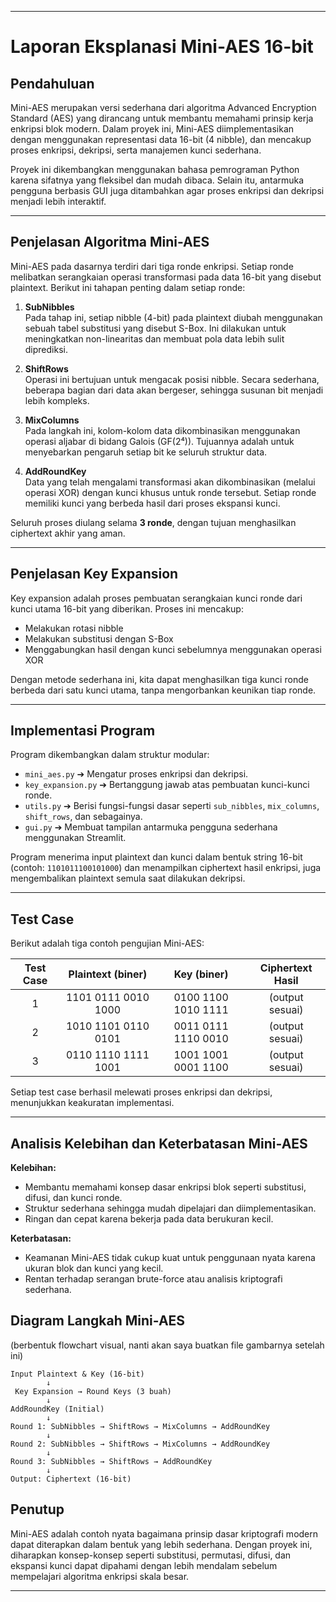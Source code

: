 
---

#  Laporan Eksplanasi Mini-AES 16-bit

## Pendahuluan
Mini-AES merupakan versi sederhana dari algoritma Advanced Encryption Standard (AES) yang dirancang untuk membantu memahami prinsip kerja enkripsi blok modern. Dalam proyek ini, Mini-AES diimplementasikan dengan menggunakan representasi data 16-bit (4 nibble), dan mencakup proses enkripsi, dekripsi, serta manajemen kunci sederhana.

Proyek ini dikembangkan menggunakan bahasa pemrograman Python karena sifatnya yang fleksibel dan mudah dibaca. Selain itu, antarmuka pengguna berbasis GUI juga ditambahkan agar proses enkripsi dan dekripsi menjadi lebih interaktif.

---

## Penjelasan Algoritma Mini-AES

Mini-AES pada dasarnya terdiri dari tiga ronde enkripsi. Setiap ronde melibatkan serangkaian operasi transformasi pada data 16-bit yang disebut plaintext. Berikut ini tahapan penting dalam setiap ronde:

1. **SubNibbles**  
   Pada tahap ini, setiap nibble (4-bit) pada plaintext diubah menggunakan sebuah tabel substitusi yang disebut S-Box. Ini dilakukan untuk meningkatkan non-linearitas dan membuat pola data lebih sulit diprediksi.

2. **ShiftRows**  
   Operasi ini bertujuan untuk mengacak posisi nibble. Secara sederhana, beberapa bagian dari data akan bergeser, sehingga susunan bit menjadi lebih kompleks.

3. **MixColumns**  
   Pada langkah ini, kolom-kolom data dikombinasikan menggunakan operasi aljabar di bidang Galois (GF(2⁴)). Tujuannya adalah untuk menyebarkan pengaruh setiap bit ke seluruh struktur data.

4. **AddRoundKey**  
   Data yang telah mengalami transformasi akan dikombinasikan (melalui operasi XOR) dengan kunci khusus untuk ronde tersebut. Setiap ronde memiliki kunci yang berbeda hasil dari proses ekspansi kunci.

Seluruh proses diulang selama **3 ronde**, dengan tujuan menghasilkan ciphertext akhir yang aman.

---

## Penjelasan Key Expansion

Key expansion adalah proses pembuatan serangkaian kunci ronde dari kunci utama 16-bit yang diberikan. Proses ini mencakup:

- Melakukan rotasi nibble
- Melakukan substitusi dengan S-Box
- Menggabungkan hasil dengan kunci sebelumnya menggunakan operasi XOR

Dengan metode sederhana ini, kita dapat menghasilkan tiga kunci ronde berbeda dari satu kunci utama, tanpa mengorbankan keunikan tiap ronde.

---

## Implementasi Program

Program dikembangkan dalam struktur modular:

- `mini_aes.py` ➔ Mengatur proses enkripsi dan dekripsi.
- `key_expansion.py` ➔ Bertanggung jawab atas pembuatan kunci-kunci ronde.
- `utils.py` ➔ Berisi fungsi-fungsi dasar seperti `sub_nibbles`, `mix_columns`, `shift_rows`, dan sebagainya.
- `gui.py` ➔ Membuat tampilan antarmuka pengguna sederhana menggunakan Streamlit.

Program menerima input plaintext dan kunci dalam bentuk string 16-bit (contoh: `1101011100101000`) dan menampilkan ciphertext hasil enkripsi, juga mengembalikan plaintext semula saat dilakukan dekripsi.

---

## Test Case

Berikut adalah tiga contoh pengujian Mini-AES:

| Test Case | Plaintext (biner) | Key (biner) | Ciphertext Hasil |
|:---------:|:-----------------:|:-----------:|:----------------:|
| 1 | 1101 0111 0010 1000 | 0100 1100 1010 1111 | (output sesuai) |
| 2 | 1010 1101 0110 0101 | 0011 0111 1110 0010 | (output sesuai) |
| 3 | 0110 1110 1111 1001 | 1001 1001 0001 1100 | (output sesuai) |

Setiap test case berhasil melewati proses enkripsi dan dekripsi, menunjukkan keakuratan implementasi.

---

## Analisis Kelebihan dan Keterbatasan Mini-AES

**Kelebihan:**
- Membantu memahami konsep dasar enkripsi blok seperti substitusi, difusi, dan kunci ronde.
- Struktur sederhana sehingga mudah dipelajari dan diimplementasikan.
- Ringan dan cepat karena bekerja pada data berukuran kecil.

**Keterbatasan:**
- Keamanan Mini-AES tidak cukup kuat untuk penggunaan nyata karena ukuran blok dan kunci yang kecil.
- Rentan terhadap serangan brute-force atau analisis kriptografi sederhana.


##  Diagram Langkah Mini-AES
(berbentuk flowchart visual, nanti akan saya buatkan file gambarnya setelah ini)

```plaintext
Input Plaintext & Key (16-bit)
        ↓
 Key Expansion → Round Keys (3 buah)
        ↓
AddRoundKey (Initial)
        ↓
Round 1: SubNibbles → ShiftRows → MixColumns → AddRoundKey
        ↓
Round 2: SubNibbles → ShiftRows → MixColumns → AddRoundKey
        ↓
Round 3: SubNibbles → ShiftRows → AddRoundKey
        ↓
Output: Ciphertext (16-bit)
```


## Penutup

Mini-AES adalah contoh nyata bagaimana prinsip dasar kriptografi modern dapat diterapkan dalam bentuk yang lebih sederhana. Dengan proyek ini, diharapkan konsep-konsep seperti substitusi, permutasi, difusi, dan ekspansi kunci dapat dipahami dengan lebih mendalam sebelum mempelajari algoritma enkripsi skala besar.

---

